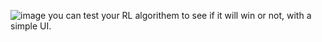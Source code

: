 ![image](https://github.com/user-attachments/assets/c47f7964-1ef7-4b97-a10f-6f16239e58a3)
you can test your RL algorithem to see if it will win or not, with a simple UI.
